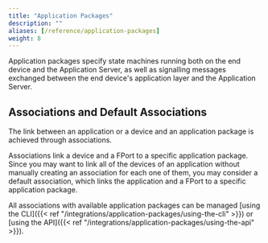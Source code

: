 ```yaml
---
title: "Application Packages"
description: ""
aliases: [/reference/application-packages]
weight: 8
---
```


Application packages specify state machines running both on the end device and the Application Server, as well as signalling messages exchanged between the end device's application layer and the Application Server.

<!--more-->

## Associations and Default Associations

The link between an application or a device and an application package is achieved through associations.

Associations link a device and a FPort to a specific application package. Since you may want to link all of the devices of an application without manually creating an association for each one of them, you may consider a default association, which links the application and a FPort to a specific application package.

All associations with available application packages can be managed [using the CLI]({{< ref "/integrations/application-packages/using-the-cli" >}}) or [using the API]({{< ref "/integrations/application-packages/using-the-api" >}}).

